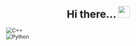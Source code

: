 <h1 align="center">Hi there...
<img src="https://github.com/blackcater/blackcater/raw/main/images/Hi.gif" height="32"/></h1>

![C++](https://img.shields.io/badge/c++-%2300599C.svg?style=for-the-badge&logo=c%2B%2B&logoColor=white)\
![Python](https://img.shields.io/badge/python-3670A0?style=for-the-badge&logo=python&logoColor=ffdd54)
 
